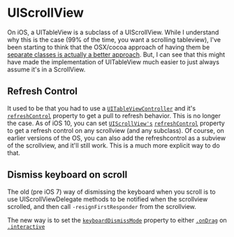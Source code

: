 # UIScrollView

On iOS, a UITableView is a subclass of a UIScrollView. While I understand why this is the case (99% of the time, you want a scrolling tableview), I've been starting to think that the OSX/cocoa approach of having them be [separate classes is actually a better approach](https://blog.rachelbrindle.com/2015/08/08/osx-programming-programmatic-scrolling-tableview/#scrolling). But, I can see that this might have made the implementation of UITableView much easier to just always assume it's in a ScrollView.

## Refresh Control

It used to be that you had to use a [`UITableViewController`](https://developer.apple.com/documentation/uikit/uitableviewcontroller) and it's [`refreshControl`](https://developer.apple.com/documentation/uikit/uitableviewcontroller/1614752-refreshcontrol) property to get a pull to refresh behavior. This is no longer the case. As of iOS 10, you can set [`UIScrollView's`](https://developer.apple.com/documentation/uikit/uiscrollview) [`refreshControl`](https://developer.apple.com/documentation/uikit/uiscrollview/2127691-refreshcontrol) property to get a refresh control on any scrollview (and any subclass). Of course, on earlier versions of the OS, you can also add the refreshcontrol as a subview of the scrollview, and it'll still work. This is a much more explicit way to do that.

## Dismiss keyboard on scroll

The old (pre iOS 7) way of dismissing the keyboard when you scroll is to use UIScrollViewDelegate methods to be notified when the scrollview scrolled, and then call `-resignFirstResponder` from the scrollview.

The new way is to set the [`keyboardDismissMode`](https://developer.apple.com/documentation/uikit/uiscrollview/1619437-keyboarddismissmode) property to either [`.onDrag`](https://developer.apple.com/documentation/uikit/uiscrollview/keyboarddismissmode/ondrag) on [`.interactive`](https://developer.apple.com/documentation/uikit/uiscrollview/keyboarddismissmode/interactive)
